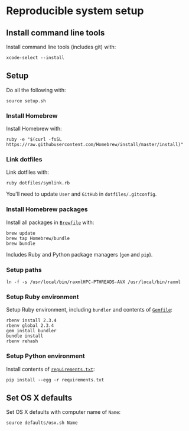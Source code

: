 # Reproducible system setup

## Install command line tools

Install command line tools (includes git) with:

    xcode-select --install

## Setup

Do all the following with:

    source setup.sh

### Install Homebrew

Install Homebrew with:

	ruby -e "$(curl -fsSL https://raw.githubusercontent.com/Homebrew/install/master/install)"

### Link dotfiles

Link dotfiles with:

    ruby dotfiles/symlink.rb

You'll need to update `User` and `GitHub` in `dotfiles/.gitconfig`.

### Install Homebrew packages

Install all packages in [`Brewfile`](Brewfile) with:

    brew update
    brew tap Homebrew/bundle
    brew bundle

Includes Ruby and Python package managers (`gem` and `pip`).

### Setup paths

    ln -f -s /usr/local/bin/raxmlHPC-PTHREADS-AVX /usr/local/bin/raxml

### Setup Ruby environment

Setup Ruby environment, including `bundler` and contents of [`Gemfile`](Gemfile):

    rbenv install 2.3.4
    rbenv global 2.3.4
    gem install bundler
    bundle install
    rbenv rehash

### Setup Python environment

Install contents of [`requirements.txt`](requirements.txt):

    pip install --egg -r requirements.txt

## Set OS X defaults

Set OS X defaults with computer name of `Name`:

    source defaults/osx.sh Name
